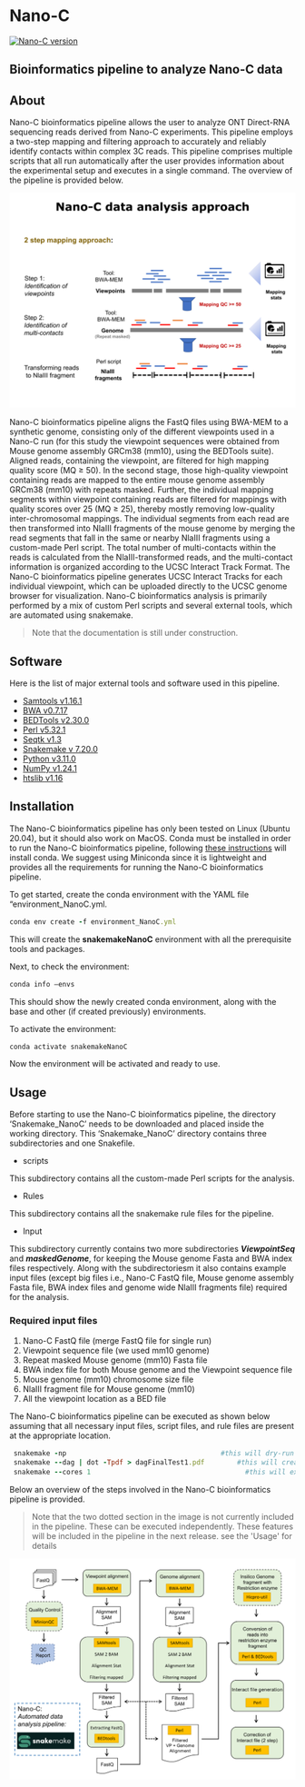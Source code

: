 # Nano-C

[![Nano-C version](https://img.shields.io/badge/version-1.0.0-blue)](https://img.shields.io/badge/version-1.0.0-blue)

## Bioinformatics pipeline to analyze Nano-C data

## About
Nano-C bioinformatics pipeline allows the user to analyze ONT Direct-RNA sequencing reads derived from Nano-C experiments. This pipeline employs a two-step mapping and filtering approach to accurately and reliably identify contacts within complex 3C reads. This pipeline comprises multiple scripts that all run automatically after the user provides information about the experimental setup and executes in  a single command. The overview of the pipeline is provided below.

![ AnalysisApproach](./Image/AnalysisApproach.png)

Nano-C bioinformatics pipeline aligns the FastQ files using BWA-MEM to a synthetic genome, consisting only of the different viewpoints used in a Nano-C run (for this study the viewpoint sequences were obtained from Mouse genome assembly GRCm38 (mm10), using the BEDTools suite). Aligned reads, containing the viewpoint, are filtered for high mapping quality score (MQ ≥ 50). In the second stage, those high-quality viewpoint containing reads are mapped to the entire mouse genome assembly GRCm38 (mm10) with repeats masked. Further, the individual mapping segments within viewpoint containing reads are filtered for mappings with quality scores over 25 (MQ ≥ 25), thereby mostly removing low-quality inter-chromosomal mappings. The individual segments from each read are then transformed into NlaIII fragments of the mouse genome by merging the read segments that fall in the same or nearby NlaIII fragments using a custom-made Perl script. The total number of multi-contacts within the reads is calculated from the NlaIII-transformed reads, and the multi-contact information is organized according to the UCSC Interact Track Format. The Nano-C bioinformatics pipeline generates UCSC Interact Tracks for each individual viewpoint, which can be uploaded directly to the UCSC genome browser for visualization. 
Nano-C bioinformatics analysis is primarily performed by a mix of custom Perl scripts and several external tools, which are automated using snakemake.

> Note that the documentation is still under construction.

## Software
Here is the list of major external tools and software used in this pipeline.
- [Samtools v1.16.1]( https://github.com/samtools/samtools/releases/tag/1.16.1)
- [BWA v0.7.17]( https://github.com/lh3/bwa/releases/tag/v0.7.17)
- [ BEDTools v2.30.0]( https://github.com/arq5x/bedtools2/releases/tag/v2.30.0)
- [Perl v5.32.1]( https://www.cpan.org/src/README.html)
- [ Seqtk v1.3]( https://github.com/lh3/seqtk/releases/tag/v1.3)
- [Snakemake v 7.20.0]( https://github.com/snakemake/snakemake)
- [Python v3.11.0](https://www.python.org/downloads/release/python-3110/)
- [NumPy v1.24.1]( https://github.com/numpy/numpy)
- [htslib v1.16]( https://github.com/samtools/htslib)

## Installation
The Nano-C bioinformatics pipeline has only been tested on Linux (Ubuntu 20.04), but it should also work on MacOS. Conda must be installed in order to run the Nano-C bioinformatics pipeline, following [these instructions](https://docs.conda.io/projects/conda/en/latest/user-guide/install/) will install conda. We suggest using Miniconda since it is lightweight and provides all the requirements for running the Nano-C bioinformatics pipeline.

To get started, create the conda environment with the YAML file “environment_NanoC.yml. 
```ruby
conda env create -f environment_NanoC.yml
````
This will create the **snakemakeNanoC** environment with all the prerequisite tools and packages.

Next, to check the environment:
```ruby
conda info –envs
```
This should show the newly created conda environment, along with the base and other (if created previously) environments. 

To activate the environment:
```ruby
conda activate snakemakeNanoC
```
Now the environment will be activated and ready to use.

## Usage

Before starting to use the Nano-C bioinformatics pipeline, the directory ‘Snakemake_NanoC’ needs to be downloaded and placed inside the working directory. This ‘Snakemake_NanoC’ directory contains three subdirectories and one Snakefile.

-	scripts 

This subdirectory contains all the custom-made Perl scripts for the analysis.
-	Rules

This subdirectory contains all the snakemake rule files for the pipeline.
-	Input

This subdirectory currently contains two more subdirectories ***ViewpointSeq*** and ***maskedGenome***, for keeping the Mouse genome Fasta and BWA index files respectively. Along with the subdirectoriesm it also contains example input files (except big files i.e., Nano-C FastQ file, Mouse genome assembly Fasta file, BWA index files and genome wide NlaIII fragments file) required for the analysis.

### Required input files
1.	Nano-C FastQ file (merge FastQ file for single run)
2.	Viewpoint sequence file (we used mm10 genome)
3.	Repeat masked Mouse genome (mm10) Fasta file
4.	BWA index file for both Mouse genome and the Viewpoint sequence file
5.	Mouse genome (mm10) chromosome size file
6.	NlaIII fragment file for Mouse genome (mm10)
7.	All the viewpoint location as a BED file

The Nano-C bioinformatics pipeline can be executed as shown below assuming that all necessary input files, script files, and rule files are present at the appropriate location.

```ruby
 snakemake -np                                      #this will dry-run the Nano-C pipeline 
 snakemake --dag | dot -Tpdf > dagFinalTest1.pdf		#this will create a flow diagram of the Nano-C pipeline
 snakemake --cores 1		                              #this will execute the Nano-C pipeline
```



Below an overview of the steps involved in the Nano-C bioinformatics pipeline is provided. 
> Note that the two dotted section in the image is not currently included in the pipeline. These can be executed independently. These features will be included in the pipeline in the next release. see the 'Usage' for details 

![Pipeline](./Image/Pipeline.png)
